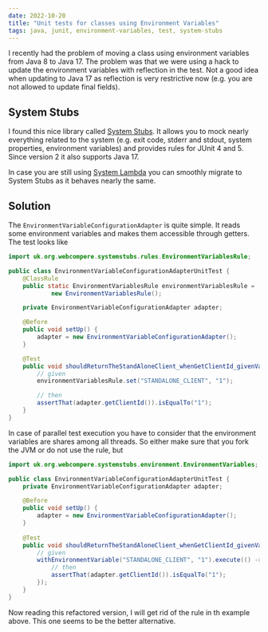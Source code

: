 ```yaml
---
date: 2022-10-20
title: "Unit tests for classes using Environment Variables"
tags: java, junit, environment-variables, test, system-stubs
---
```

I recently had the problem of moving a class using environment variables from Java 8 to Java 17. The problem was
that we were using a hack to update the environment variables with reflection in the test. Not a good idea when
updating to Java 17 as reflection is very restrictive now (e.g. you are not allowed to update final fields).

## System Stubs

I found this nice library called [System Stubs](https://github.com/webcompere/system-stubs). It allows you to mock
nearly everything related to the system (e.g. exit code, stderr and stdout, system properties, environment variables)
and provides rules for JUnit 4 and 5. Since version 2 it also supports Java 17.

In case you are still using [System Lambda](https://github.com/stefanbirkner/system-lambda) you can smoothly migrate to
System Stubs as it behaves nearly the same.

## Solution

The `EnvironmentVariableConfigurationAdapter` is quite simple. It reads some environment variables and makes them
accessible through getters. The test looks like

```java
import uk.org.webcompere.systemstubs.rules.EnvironmentVariablesRule;

public class EnvironmentVariableConfigurationAdapterUnitTest {
    @ClassRule
    public static EnvironmentVariablesRule environmentVariablesRule =
            new EnvironmentVariablesRule();

    private EnvironmentVariableConfigurationAdapter adapter;

    @Before
    public void setUp() {
        adapter = new EnvironmentVariableConfigurationAdapter();
    }

    @Test
    public void shouldReturnTheStandAloneClient_whenGetClientId_givenVariableIsSet() {
        // given
        environmentVariablesRule.set("STANDALONE_CLIENT", "1");

        // then
        assertThat(adapter.getClientId()).isEqualTo("1");
    }
}
```

In case of parallel test execution you have to consider that the environment variables are shares among all threads. So either
make sure that you fork the JVM or do not use the rule, but

```java
import uk.org.webcompere.systemstubs.environment.EnvironmentVariables;

public class EnvironmentVariableConfigurationAdapterUnitTest {
    private EnvironmentVariableConfigurationAdapter adapter;

    @Before
    public void setUp() {
        adapter = new EnvironmentVariableConfigurationAdapter();
    }
    
    @Test
    public void shouldReturnTheStandAloneClient_whenGetClientId_givenVariableIsSet() {
        // given
        withEnvironmentVariable("STANDALONE_CLIENT", "1").execute(() -> {
            // then
            assertThat(adapter.getClientId()).isEqualTo("1");
        });
    }
}
```

Now reading this refactored version, I will get rid of the rule in th example above. This one seems to be the better alternative.